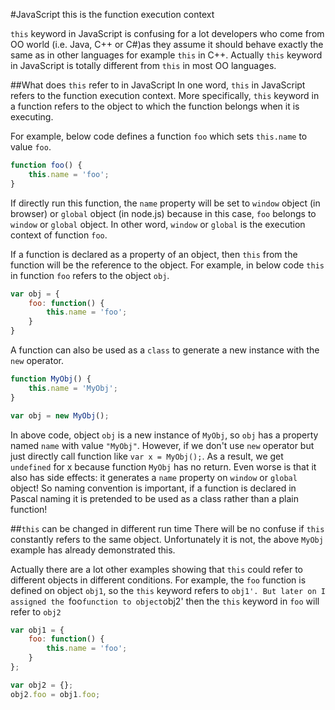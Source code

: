 #JavaScript this is the function execution context

`this` keyword in JavaScript is confusing for a lot developers who come from OO world (i.e. Java, C++ or C#)as they assume it should behave exactly the same as in other languages for example `this` in C++. Actually `this` keyword in JavaScript is totally different from `this` in most OO languages.

##What does `this` refer to in JavaScript
In one word, `this` in JavaScript refers to the function execution context. More specifically, `this` keyword in a function refers to the object to which the function belongs when it is executing. 

For example, below code defines a function `foo` which sets `this.name` to value `foo`.
```javascript
function foo() {
    this.name = 'foo';
}
```
If directly run this function, the `name` property will be set to `window` object (in browser) or `global` object (in node.js) because in this case, `foo` belongs to `window` or `global` object. In other word, `window` or `global` is the execution context of function `foo`.

If a function is declared as a property of an object, then `this` from the function will be the reference to the object. For example, in below code `this` in function `foo` refers to the object `obj`.
```javascript
var obj = {
    foo: function() {
        this.name = 'foo';
    }
}
```

A function can also be used as a `class` to generate a new instance with the `new` operator.
```javascript
function MyObj() {
    this.name = 'MyObj';
}

var obj = new MyObj();
```
In above code, object `obj` is a new instance of  `MyObj`, so `obj` has a property named `name` with value `"MyObj"`. However, if we don't use `new` operator but just directly call function like `var x = MyObj();`. As a result, we get `undefined` for x because function `MyObj` has no return. Even worse is that it also has side effects: it generates a `name` property on `window` or `global` object!  So naming convention is important, if a function is declared in Pascal naming it is pretended to be used as a class rather than a plain function!

##`this` can be changed in different run time
There will be no confuse if `this` constantly refers to the same object. Unfortunately it is not, the above `MyObj` example has already demonstrated this.

Actually there are a lot other examples showing that `this` could refer to different objects in different conditions. For example, the `foo` function is defined on object `obj1`, so the `this` keyword refers to `obj1'. But later on I assigned the `foo` function to object `obj2' then the `this` keyword in `foo` will refer to `obj2`
```javascript
var obj1 = {
    foo: function() {
        this.name = 'foo';
    }
};

var obj2 = {};
obj2.foo = obj1.foo;
```
